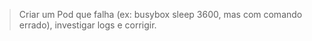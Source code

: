 > Criar um Pod que falha (ex: busybox sleep 3600, mas com comando errado), investigar logs e corrigir.